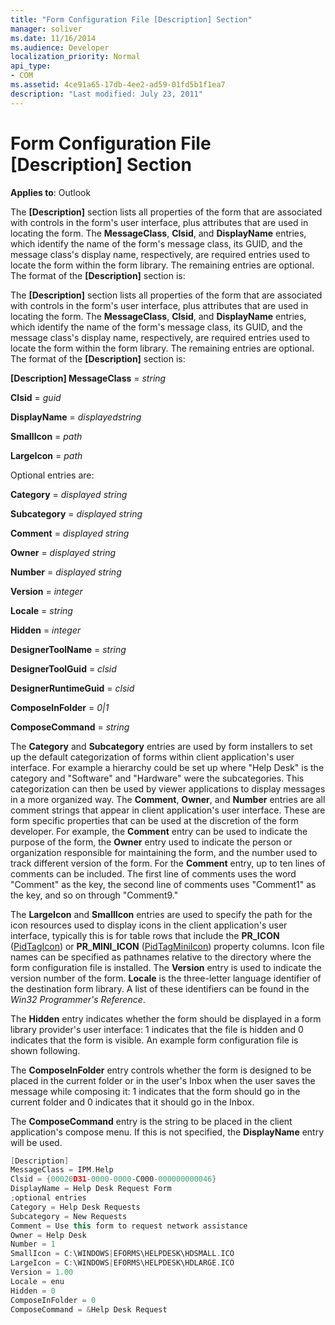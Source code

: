 ```yaml
---
title: "Form Configuration File [Description] Section"
manager: soliver
ms.date: 11/16/2014
ms.audience: Developer
localization_priority: Normal
api_type:
- COM
ms.assetid: 4ce91a65-17db-4ee2-ad59-01fd5b1f1ea7
description: "Last modified: July 23, 2011"
---
```


# Form Configuration File [Description] Section
 
**Applies to**: Outlook 
  
The **[Description]** section lists all properties of the form that are associated with controls in the form's user interface, plus attributes that are used in locating the form. The **MessageClass**, **Clsid**, and **DisplayName** entries, which identify the name of the form's message class, its GUID, and the message class's display name, respectively, are required entries used to locate the form within the form library. The remaining entries are optional. The format of the **[Description]** section is: 
  
The **[Description]** section lists all properties of the form that are associated with controls in the form's user interface, plus attributes that are used in locating the form. The **MessageClass**, **Clsid**, and **DisplayName** entries, which identify the name of the form's message class, its GUID, and the message class's display name, respectively, are required entries used to locate the form within the form library. The remaining entries are optional. The format of the **[Description]** section is: 
  
 **[Description] MessageClass** =  _string_
  
 **Clsid** =  _guid_
  
 **DisplayName** =  _displayedstring_
  
 **SmallIcon** =  _path_
  
 **LargeIcon** =  _path_
  
Optional entries are:
  
 **Category** =  _displayed string_
  
 **Subcategory** =  _displayed string_
  
 **Comment** =  _displayed string_
  
 **Owner** =  _displayed string_
  
 **Number** =  _displayed string_
  
 **Version** =  _integer_
  
 **Locale** =  _string_
  
 **Hidden** =  _integer_
  
 **DesignerToolName** =  _string_
  
 **DesignerToolGuid** =  _clsid_
  
 **DesignerRuntimeGuid** =  _clsid_
  
 **ComposeInFolder** =  _0|1_
  
 **ComposeCommand** =  _string_
  
The **Category** and **Subcategory** entries are used by form installers to set up the default categorization of forms within client application's user interface. For example a hierarchy could be set up where "Help Desk" is the category and "Software" and "Hardware" were the subcategories. This categorization can then be used by viewer applications to display messages in a more organized way. The **Comment**, **Owner**, and **Number** entries are all comment strings that appear in client application's user interface. These are form specific properties that can be used at the discretion of the form developer. For example, the **Comment** entry can be used to indicate the purpose of the form, the **Owner** entry used to indicate the person or organization responsible for maintaining the form, and the number used to track different version of the form. For the **Comment** entry, up to ten lines of comments can be included. The first line of comments uses the word "Comment" as the key, the second line of comments uses "Comment1" as the key, and so on through "Comment9." 
  
The **LargeIcon** and **SmallIcon** entries are used to specify the path for the icon resources used to display icons in the client application's user interface, typically this is for table rows that include the **PR_ICON** ([PidTagIcon](pidtagicon-canonical-property.md)) or **PR_MINI_ICON** ([PidTagMiniIcon](pidtagminiicon-canonical-property.md)) property columns. Icon file names can be specified as pathnames relative to the directory where the form configuration file is installed. The **Version** entry is used to indicate the version number of the form. **Locale** is the three-letter language identifier of the destination form library. A list of these identifiers can be found in the  _Win32 Programmer's Reference_.
  
The **Hidden** entry indicates whether the form should be displayed in a form library provider's user interface: 1 indicates that the file is hidden and 0 indicates that the form is visible. An example form configuration file is shown following. 
  
The **ComposeInFolder** entry controls whether the form is designed to be placed in the current folder or in the user's Inbox when the user saves the message while composing it: 1 indicates that the form should go in the current folder and 0 indicates that it should go in the Inbox. 
  
The **ComposeCommand** entry is the string to be placed in the client application's compose menu. If this is not specified, the **DisplayName** entry will be used. 
  
```cpp
[Description]
MessageClass = IPM.Help
Clsid = {00020D31-0000-0000-C000-000000000046}
DisplayName = Help Desk Request Form
;optional entries
Category = Help Desk Requests
Subcategory = New Requests
Comment = Use this form to request network assistance
Owner = Help Desk
Number = 1
SmallIcon = C:\WINDOWS|EFORMS\HELPDESK\HDSMALL.ICO
LargeIcon = C:\WINDOWS|EFORMS\HELPDESK\HDLARGE.ICO
Version = 1.00
Locale = enu
Hidden = 0
ComposeInFolder = 0
ComposeCommand = &Help Desk Request
 
```


